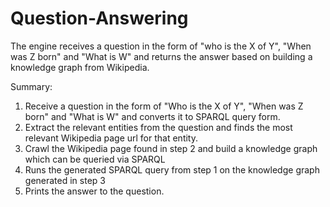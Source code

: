 # Question-Answering
The engine receives a question in the form of "who is the X of Y", "When was Z born" and "What is W" and returns the answer based on building a knowledge graph from Wikipedia.

Summary:
1. Receive a question in the form of "Who is the X of Y", "When was Z born" and "What is W" and converts it to SPARQL query form.
2. Extract the relevant entities from the question and finds the most relevant Wikipedia page url for that entity.
3. Crawl the Wikipedia page found in step 2 and build a knowledge graph which can be queried via SPARQL
4. Runs the generated SPARQL query from step 1 on the knowledge graph generated in step 3
5. Prints the answer to the question.
